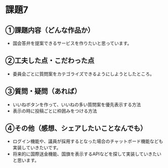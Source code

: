 # 課題7
## ①課題内容（どんな作品か）
- 国会答弁を提案できるサービスを作りたいと思っています。

## ②工夫した点・こだわった点
- 委員会ごとに質問案をカテゴライズできるようにしようとしたところ。

## ③質問・疑問（あれば）
- いいねボタンを作って、いいねの多い質問案を優先表示する方法
- 表示の時に投稿ごとに枠囲みをつける方法

## ④その他（感想、シェアしたいことなんでも）
- ログイン機能や、議員が採用するとなった場合のチャットボード機能なども実装していきたいです。
- 将来的に国際送金機能、国旗を表示するAPIなどを探して実装していきたいと思います。



